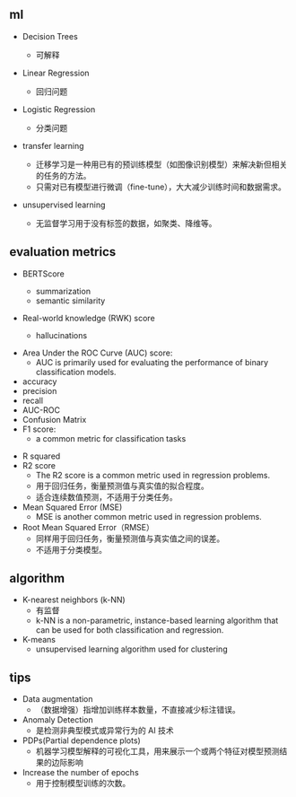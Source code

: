 
## ml
+ Decision Trees
    + 可解释

+ Linear Regression
    + 回归问题

+ Logistic Regression
    + 分类问题

+ transfer learning 
    + 迁移学习是一种用已有的预训练模型（如图像识别模型）来解决新但相关的任务的方法。
    + 只需对已有模型进行微调（fine-tune），大大减少训练时间和数据需求。

+ unsupervised learning
    + 无监督学习用于没有标签的数据，如聚类、降维等。

## evaluation metrics

+ BERTScore
   + summarization
   + semantic similarity 

+ Real-world knowledge (RWK) score
    + hallucinations

<!-- classification -->
+ Area Under the ROC Curve (AUC) score:
   + AUC is primarily used for evaluating the performance of binary classification models.
+ accuracy
+ precision
+ recall
+ AUC-ROC
+ Confusion Matrix
+ F1 score:
    + a common metric for classification tasks

<!-- regression metrics -->
+ R squared
+ R2 score
    + The R2 score is a common metric used in regression problems.
    + 用于回归任务，衡量预测值与真实值的拟合程度。
    + 适合连续数值预测，不适用于分类任务。
+ Mean Squared Error (MSE)
    + MSE is another common metric used in regression problems. 
+ Root Mean Squared Error（RMSE）
   + 同样用于回归任务，衡量预测值与真实值之间的误差。
   + 不适用于分类模型。

## algorithm
+ K-nearest neighbors (k-NN)
    + 有监督
    + k-NN is a non-parametric, instance-based learning algorithm that can be used for both classification and regression.
+ K-means
    + unsupervised learning algorithm used for clustering


## tips
+ Data augmentation
    + （数据增强）指增加训练样本数量，不直接减少标注错误。
+ Anomaly Detection
    + 是检测非典型模式或异常行为的 AI 技术
+ PDPs(Partial dependence plots)
    + 机器学习模型解释的可视化工具，用来展示一个或两个特征对模型预测结果的边际影响
+ Increase the number of epochs
    + 用于控制模型训练的次数。